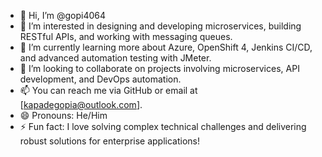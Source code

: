 - 👋 Hi, I’m @gopi4064
- 👀 I’m interested in designing and developing microservices, building RESTful APIs, and working with messaging queues.
- 🌱 I’m currently learning more about Azure, OpenShift 4, Jenkins CI/CD, and advanced automation testing with JMeter.
- 💞️ I’m looking to collaborate on projects involving microservices, API development, and DevOps automation.
- 📫 You can reach me via GitHub or email at [kapadegopia@outlook.com].
- 😄 Pronouns: He/Him
- ⚡ Fun fact: I love solving complex technical challenges and delivering robust solutions for enterprise applications!


<!---
gopi4064/gopi4064 is a ✨ special ✨ repository because its `README.md` (this file) appears on your GitHub profile.
You can click the Preview link to take a look at your changes.
--->
